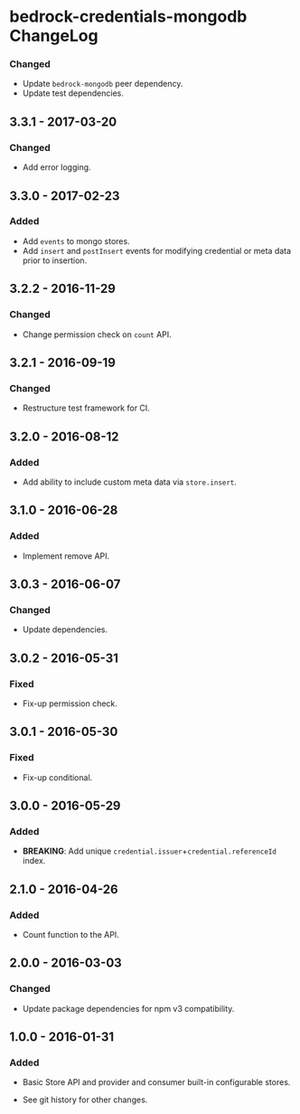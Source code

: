 # bedrock-credentials-mongodb ChangeLog

### Changed
- Update `bedrock-mongodb` peer dependency.
- Update test dependencies.

## 3.3.1 - 2017-03-20

### Changed
- Add error logging.

## 3.3.0 - 2017-02-23

### Added
- Add `events` to mongo stores.
- Add `insert` and `postInsert` events for modifying credential
  or meta data prior to insertion.

## 3.2.2 - 2016-11-29

### Changed
- Change permission check on `count` API.

## 3.2.1 - 2016-09-19

### Changed
- Restructure test framework for CI.

## 3.2.0 - 2016-08-12

### Added
- Add ability to include custom meta data via `store.insert`.

## 3.1.0 - 2016-06-28

### Added
- Implement remove API.

## 3.0.3 - 2016-06-07

### Changed
- Update dependencies.

## 3.0.2 - 2016-05-31

### Fixed
- Fix-up permission check.

## 3.0.1 - 2016-05-30

### Fixed
- Fix-up conditional.

## 3.0.0 - 2016-05-29

### Added
- **BREAKING**: Add unique `credential.issuer`+`credential.referenceId` index.

## 2.1.0 - 2016-04-26

### Added
- Count function to the API.

## 2.0.0 - 2016-03-03

### Changed
- Update package dependencies for npm v3 compatibility.

## 1.0.0 - 2016-01-31

### Added
- Basic Store API and provider and consumer built-in configurable stores.

- See git history for other changes.
